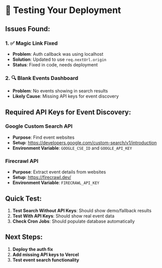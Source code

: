 # 🧪 Testing Your Deployment

## Issues Found:

### 1. ✅ Magic Link Fixed
- **Problem**: Auth callback was using localhost
- **Solution**: Updated to use `req.nextUrl.origin`
- **Status**: Fixed in code, needs deployment

### 2. 🔍 Blank Events Dashboard
- **Problem**: No events showing in search results
- **Likely Cause**: Missing API keys for event discovery

## Required API Keys for Event Discovery:

### Google Custom Search API
- **Purpose**: Find event websites
- **Setup**: https://developers.google.com/custom-search/v1/introduction
- **Environment Variable**: `GOOGLE_CSE_ID` and `GOOGLE_API_KEY`

### Firecrawl API
- **Purpose**: Extract event details from websites
- **Setup**: https://firecrawl.dev/
- **Environment Variable**: `FIRECRAWL_API_KEY`

## Quick Test:

1. **Test Search Without API Keys**: Should show demo/fallback results
2. **Test With API Keys**: Should show real event data
3. **Check Cron Jobs**: Should populate database automatically

## Next Steps:

1. **Deploy the auth fix**
2. **Add missing API keys to Vercel**
3. **Test event search functionality**
